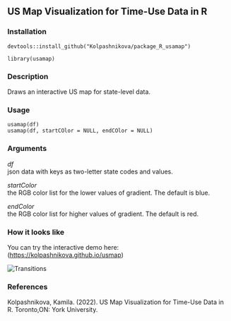 ## US Map Visualization for Time-Use Data in R

### Installation

```
devtools::install_github("Kolpashnikova/package_R_usamap")

library(usamap)
```

### Description
Draws an interactive US map for state-level data.

### Usage
```
usamap(df)
usamap(df, startCOlor = NULL, endCOlor = NULL)
```

### Arguments
*df*	
json data with keys as two-letter state codes and values.

*startColor*	
the RGB color list for the lower values of gradient. The default is blue.

*endColor*	
the RGB color list for higher values of gradient. The default is red.

### How it looks like

You can try the interactive demo here: (https://kolpashnikova.github.io/usmap)

![Transitions](https://github.com/Kolpashnikova/package_R_usmap/blob/main/examples/usmap.png)

### References
Kolpashnikova, Kamila. (2022). US Map Visualization for Time-Use Data in R. Toronto,ON: York University.
